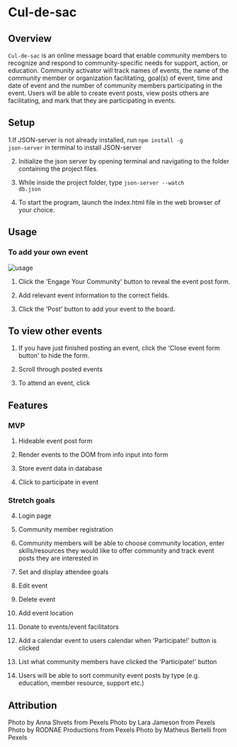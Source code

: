 # Cul-de-sac

## Overview

<code>Cul-de-sac</code> is an online message board that enable community members to recognize and respond to community-specific needs for support, action, or education. Community activator will track names of events, the name of the community member or organization facilitating, goal(s) of event, time and date of event and the number of community members participating in the event. Users will be able to create event posts, view posts others are facilitating, and mark that they are participating in events.

## Setup

1.If JSON-server is not already installed, run <code>npm install -g json-server</code> in terminal to install JSON-server


2. Initialize the json server by opening terminal and navigating to the folder containing the project files. 

3. While inside the project folder, type <code>json-server --watch db.json</code>

4. To start the program, launch the index.html file in the web browser of your choice.


## Usage

### To add your own event

![usage](https://user-images.githubusercontent.com/94088088/151682915-d360bd06-eade-4b4d-a0ae-346869ca4812.gif)


1. Click the 'Engage Your Community' button to reveal the event post form.

2. Add relevant event information to the correct fields. 

3. Click the 'Post' button to add your event to the board.

## To view other events

1. If you have just finished posting an event, click the 'Close event form button' to hide the form.

2. Scroll through posted events

3. To attend an event, click 


## Features

### MVP

1. Hideable event post form

2. Render events to the DOM from info input into form

3. Store event data in database

4. Click to participate in event 

### Stretch goals

4. Login page 

5. Community member registration

6. Community members will be able to choose community location, enter skills/resources they would like to offer community and track event posts they are interested in

6. Set and display attendee goals

7. Edit event

8. Delete event

9. Add event location

10. Donate to events/event facilitators

11. Add a calendar event to users calendar when 'Participate!' button is clicked

12. List what community members have clicked the 'Participate!' button

13. Users will be able to sort community event posts by type (e.g. education, member resource, support etc.)



## Attribution

Photo by Anna Shvets from Pexels
Photo by Lara Jameson from Pexels
Photo by RODNAE Productions from Pexels
Photo by Matheus Bertelli from Pexels




